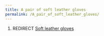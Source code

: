 ```yaml
---
title: A pair of soft leather gloves
permalink: /A_pair_of_soft_leather_gloves/
---
```


1.  REDIRECT [Soft leather gloves](Soft_leather_gloves "wikilink")